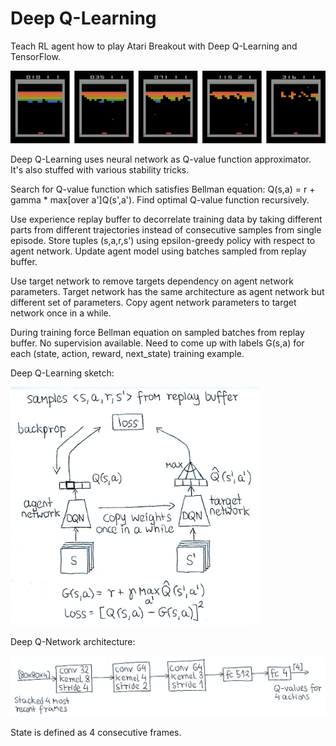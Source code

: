 # Deep Q-Learning

Teach RL agent how to play Atari Breakout with Deep Q-Learning and TensorFlow.

<img src="https://github.com/WojciechMormul/rl-dqn/blob/master/imgs/games.png" width="800">

Deep Q-Learning uses neural network as Q-value function approximator. It's also stuffed with various stability tricks. 

Search for Q-value function which satisfies Bellman equation: Q(s,a) = r + gamma * max[over a']Q(s',a'). Find optimal Q-value function recursively.

Use experience replay buffer to decorrelate training data by taking different parts from different trajectories instead of consecutive samples from single episode. Store tuples (s,a,r,s') using epsilon-greedy policy with respect to agent network. Update agent model using batches sampled from replay buffer.

Use target network to remove targets dependency on agent network parameters. Target network has the same architecture as agent network but different set of parameters. Copy agent network parameters to target network once in a while.

During training force Bellman equation on sampled batches from replay buffer. No supervision available. Need to come up with labels G(s,a) for each (state, action, reward, next_state) training example.

Deep Q-Learning sketch:

<img src="https://github.com/WojciechMormul/rl-dqn/blob/master/imgs/deep%20q-learning.png" width="400">

Deep Q-Network architecture:

<img src="https://github.com/WojciechMormul/rl-dqn/blob/master/imgs/deep%20q-network.png" width="700">

State is defined as 4 consecutive frames.
